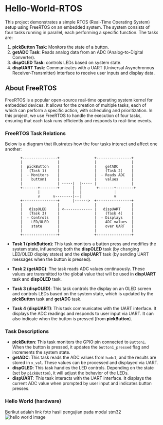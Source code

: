 # Hello-World-RTOS

This project demonstrates a simple RTOS (Real-Time Operating System) setup using FreeRTOS on an embedded system. The system consists of four tasks running in parallel, each performing a specific function. The tasks are:

1. **pickButton Task**: Monitors the state of a button.
2. **getADC Task**: Reads analog data from an ADC (Analog-to-Digital Converter).
3. **dispOLED Task**: controls LEDs based on system state.
4. **dispUART Task**: Communicates with a UART (Universal Asynchronous Receiver-Transmitter) interface to receive user inputs and display data.

## About FreeRTOS

FreeRTOS is a popular open-source real-time operating system kernel for embedded devices. It allows for the creation of multiple tasks, each of which can perform a specific action, with scheduling and prioritization. In this project, we use FreeRTOS to handle the execution of four tasks, ensuring that each task runs efficiently and responds to real-time events.

### FreeRTOS Task Relations

Below is a diagram that illustrates how the four tasks interact and affect one another:

```plaintext
       +----------------+                +----------------+
       |                |                |                |
       |  pickButton    |                |    getADC      |
       |   (Task 1)     |                |    (Task 2)    |
       |  - Monitors    |                |  - Reads ADC   |
       |    button1     |                |    values      |
       |                | -----|  |----- |                |
       +-------+--------+      |  |       +-------+--------+
               |               |  |               |
               v      v--------|--|               v
       +----------------+      |------>  +----------------+
       |                |                |                |
       |   dispOLED     | <------------- |   dispUART     |
       |   (Task 3)     |                |    (Task 4)    |
       |  - Controls    |                |  - Displays    |
       |    LED/OLED    |                |    ADC values  |
       |    state       |                |    over UART   |
       |                |                |                |
       +----------------+                +----------------+
```

- **Task 1 (pickButton)**: This task monitors a button press and modifies the system state, influencing both the **dispOLED** task (by changing LED/OLED display states) and the **dispUART** task (by sending UART messages when the button is pressed).
  
- **Task 2 (getADC)**: The task reads ADC values continuously. These values are transmitted to the global value that will be used in **dispUART** task and **dispOLED** task.
  
- **Task 3 (dispOLED)**: This task controls the display on an OLED screen and controls LEDs based on the system state, which is updated by the **pickButton** task and **getADC** task.
  
- **Task 4 (dispUART)**: This task communicates with the UART interface. It displays the ADC readings and responds to user input via UART. It can also indicate when the button is pressed (from **pickButton**).

### Task Descriptions

- **pickButton**: This task monitors the GPIO pin connected to `Button1`. When the button is pressed, it updates the `button1_pressed` flag and increments the system state.
- **getADC**: This task reads the ADC values from `hadc1`, and the results are stored in `x_val`. These values can be processed and displayed via UART.
- **dispOLED**: This task handles the LED controls. Depending on the state (set by `pickButton`), it will adjust the behavior of the LEDs.
- **dispUART**: This task interacts with the UART interface. It displays the current ADC value when prompted by user input and indicates button presses.

### Hello World (hardware)
Berikut adalah link foto hasil pengujian pada modul stm32
![hello world image](https://github.com/user-attachments/assets/3176b95d-cba3-4c89-9430-6c4e2ce292e0)




